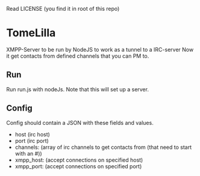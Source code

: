Read LICENSE (you find it in root of this repo)

# TomeLilla
XMPP-Server to be run by NodeJS to work as a tunnel to a IRC-server
Now it get contacts from defined channels that you can PM to.

## Run
Run run.js with nodeJs. Note that this will set up a server.

## Config
Config should contain a JSON with these fields and values.
* host (irc host)
* port (irc port)
* channels: (array of irc channels to get contacts from (that need to start with an #))
* xmpp_host: (accept connections on specified host)
* xmpp_port: (accept connections on specified port)

